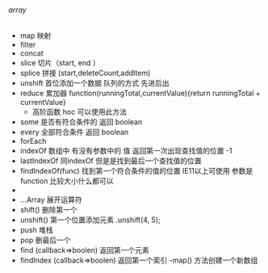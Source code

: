 ###### array 
- map 映射
- filter 
- concat 
- slice 切片（start, end ）
- splice 拼接 (start,deleteCount,addItem)
- unshift 首位添加一个数据  队列的方式 先进后出
- reduce 累加器 function(runningTotal,currentValue){return runningTotal + currentValue}
	- 高阶函数 hoc 可以使用此方法 
- some  是否有符合条件的  返回 boolean 
- every 全部符合条件  返回 boolean 
- forEach 
- indexOf  数组中 有没有参数中的 值  返回第一次出现查找值的位置 -1
- lastIndexOf 同indexOf  但是是找到最后一个查找值的位置  
- findIndexOf(func) 找到第一个符合条件的值的位置 IE11以上可使用 参数是 function 比较大小什么都可以
- 
- ...Array 展开运算符 
- shift() 删除第一个
- unshift() 第一个位置添加元素 .unshift(4, 5);
- push 堆栈
- pop 删最后一个
- find (callback=>boolen) 返回第一个元素
- findIndex (callback=>boolen) 返回第一个索引
-map() 方法创建一个新数组

